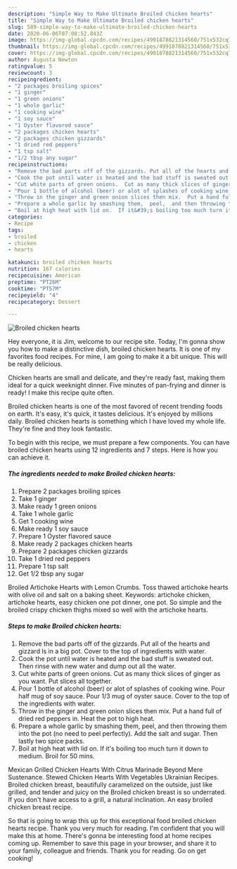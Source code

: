 ```yaml
---
description: "Simple Way to Make Ultimate Broiled chicken hearts"
title: "Simple Way to Make Ultimate Broiled chicken hearts"
slug: 589-simple-way-to-make-ultimate-broiled-chicken-hearts
date: 2020-06-06T07:08:52.843Z
image: https://img-global.cpcdn.com/recipes/4991878821314560/751x532cq70/broiled-chicken-hearts-recipe-main-photo.jpg
thumbnail: https://img-global.cpcdn.com/recipes/4991878821314560/751x532cq70/broiled-chicken-hearts-recipe-main-photo.jpg
cover: https://img-global.cpcdn.com/recipes/4991878821314560/751x532cq70/broiled-chicken-hearts-recipe-main-photo.jpg
author: Augusta Newton
ratingvalue: 5
reviewcount: 3
recipeingredient:
- "2 packages broiling spices"
- "1 ginger"
- "1 green onions"
- "1 whole garlic"
- "1 cooking wine"
- "1 soy sauce"
- "1 Oyster flavored sauce"
- "2 packages chicken hearts"
- "2 packages chicken gizzards"
- "1 dried red peppers"
- "1 tsp salt"
- "1/2 tbsp any sugar"
recipeinstructions:
- "Remove the bad parts off of the gizzards. Put all of the hearts and gizzard ls in a big pot. Cover to the top of ingredients with water."
- "Cook the pot until water is heated and the bad stuff is sweated out. Then rinse with new water and dump out all the water."
- "Cut white parts of green onions.  Cut as many thick slices of ginger as you want.  Put slices all together."
- "Pour 1 bottle of alcohol (beer) or alot of splashes of cooking wine.  Pour half mug of soy sauce. Pour 1/3 mug of oyster sauce.  Cover to the top of the ingredients with water."
- "Throw in the ginger and green onion slices then mix.  Put a hand full of dried red peppers in.  Heat the pot to high heat."
- "Prepare a whole garlic by smashing them,  peel,  and then throwing them into the pot (no need to peel perfectly).  Add the salt and sugar.  Then lastly two spice packs."
- "Boil at high heat with lid on.  If it&#39;s boiling too much turn it down to medium.  Broil for 50 mins."
categories:
- Recipe
tags:
- broiled
- chicken
- hearts

katakunci: broiled chicken hearts 
nutrition: 167 calories
recipecuisine: American
preptime: "PT26M"
cooktime: "PT57M"
recipeyield: "4"
recipecategory: Dessert

---
```



![Broiled chicken hearts](https://img-global.cpcdn.com/recipes/4991878821314560/751x532cq70/broiled-chicken-hearts-recipe-main-photo.jpg)

Hey everyone, it is Jim, welcome to our recipe site. Today, I'm gonna show you how to make a distinctive dish, broiled chicken hearts. It is one of my favorites food recipes. For mine, I am going to make it a bit unique. This will be really delicious.

Chicken hearts are small and delicate, and they&#39;re ready fast, making them ideal for a quick weeknight dinner. Five minutes of pan-frying and dinner is ready! I make this recipe quite often.

Broiled chicken hearts is one of the most favored of recent trending foods on earth. It's easy, it's quick, it tastes delicious. It's enjoyed by millions daily. Broiled chicken hearts is something which I have loved my whole life. They're fine and they look fantastic.


To begin with this recipe, we must prepare a few components. You can have broiled chicken hearts using 12 ingredients and 7 steps. Here is how you can achieve it.

<!--inarticleads1-->

##### The ingredients needed to make Broiled chicken hearts:

1. Prepare 2 packages broiling spices
1. Take 1 ginger
1. Make ready 1 green onions
1. Take 1 whole garlic
1. Get 1 cooking wine
1. Make ready 1 soy sauce
1. Prepare 1 Oyster flavored sauce
1. Make ready 2 packages chicken hearts
1. Prepare 2 packages chicken gizzards
1. Take 1 dried red peppers
1. Prepare 1 tsp salt
1. Get 1/2 tbsp any sugar


Broiled Artichoke Hearts with Lemon Crumbs. Toss thawed artichoke hearts with olive oil and salt on a baking sheet. Keywords: artichoke chicken, artichoke hearts, easy chicken one pot dinner, one pot. So simple and the broiled crispy chicken thighs mixed so well with the artichoke hearts. 

<!--inarticleads2-->

##### Steps to make Broiled chicken hearts:

1. Remove the bad parts off of the gizzards. Put all of the hearts and gizzard ls in a big pot. Cover to the top of ingredients with water.
1. Cook the pot until water is heated and the bad stuff is sweated out. Then rinse with new water and dump out all the water.
1. Cut white parts of green onions.  Cut as many thick slices of ginger as you want.  Put slices all together.
1. Pour 1 bottle of alcohol (beer) or alot of splashes of cooking wine.  Pour half mug of soy sauce. Pour 1/3 mug of oyster sauce.  Cover to the top of the ingredients with water.
1. Throw in the ginger and green onion slices then mix.  Put a hand full of dried red peppers in.  Heat the pot to high heat.
1. Prepare a whole garlic by smashing them,  peel,  and then throwing them into the pot (no need to peel perfectly).  Add the salt and sugar.  Then lastly two spice packs.
1. Boil at high heat with lid on.  If it&#39;s boiling too much turn it down to medium.  Broil for 50 mins.


Mexican Grilled Chicken Hearts With Citrus Marinade Beyond Mere Sustenance. Stewed Chicken Hearts With Vegetables Ukrainian Recipes. Broiled chicken breast, beautifully caramelized on the outside, just like grilled, and tender and juicy on the Broiled chicken breast is so underrated. If you don&#39;t have access to a grill, a natural inclination. An easy broiled chicken breast recipe. 

So that is going to wrap this up for this exceptional food broiled chicken hearts recipe. Thank you very much for reading. I'm confident that you will make this at home. There's gonna be interesting food at home recipes coming up. Remember to save this page in your browser, and share it to your family, colleague and friends. Thank you for reading. Go on get cooking!
